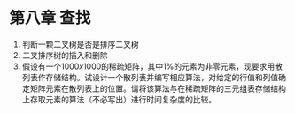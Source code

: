 # 第八章 查找

1. 判断一颗二叉树是否是排序二叉树
2. 二叉排序树的插入和删除
3. 假设有一个$1000x1000$的稀疏矩阵，其中$1\%$的元素为非零元素，现要求用散列表作存储结构。试设计一个散列表并编写相应算法，对给定的行值和列值确定矩阵元素在散列表上的位置。请将该算法与在稀疏矩阵的三元组表存储结构上存取元素的算法（不必写出）进行时间复杂度的比较。
